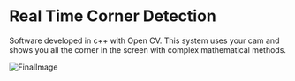 # Real Time Corner Detection

Software developed in c++ with Open CV.
This system uses your cam and shows you all the corner in the screen with
complex mathematical methods.

![FinalImage](https://user-images.githubusercontent.com/43684396/150068315-8d5779a9-2421-417f-aeb2-aa670a09fdf5.png)
